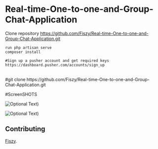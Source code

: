 # Real-time-One-to-one-and-Group-Chat-Application

Clone repository https://github.com/Fiszy/Real-time-One-to-one-and-Group-Chat-Application.git


    run php artisan serve
    composer install
    
    #Sign up a pusher account and get required keys
    https://dashboard.pusher.com/accounts/sign_up
    

<br>
#git clone https://github.com/Fiszy/Real-time-One-to-one-and-Group-Chat-Application.git

#ScreenSHOTS



![Optional Text](../master/screenshot/groupchat.png))<br>

![Optional Text](../master/screenshot/private.png))<br>


## Contributing

 [Fiszy](https://fiszy.easyprevarsity.com).

    
    
